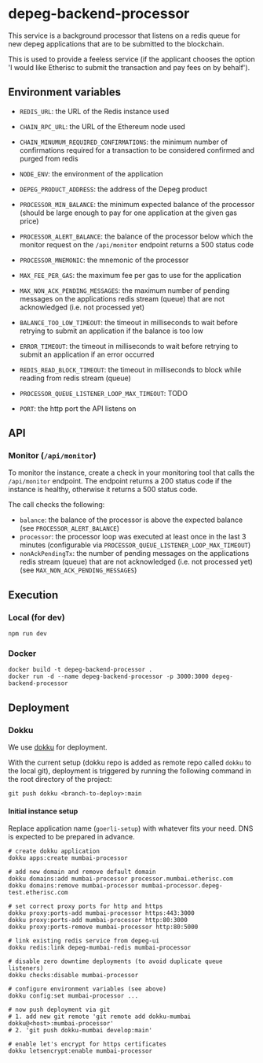 # depeg-backend-processor

This service is a background processor that listens on a redis queue for new depeg applications that are to be submitted to the blockchain. 

This is used to provide a feeless service (if the applicant chooses the option 'I would like Etherisc to submit the transaction and pay fees on by behalf').


## Environment variables

- `REDIS_URL`: the URL of the Redis instance used
- `CHAIN_RPC_URL`: the URL of the Ethereum node used
- `CHAIN_MINUMUM_REQUIRED_CONFIRMATIONS`: the minimum number of confirmations required for a transaction to be considered confirmed and purged from redis
- `NODE_ENV`: the environment of the application 

- `DEPEG_PRODUCT_ADDRESS`: the address of the Depeg product
- `PROCESSOR_MIN_BALANCE`: the minimum expected balance of the processor (should be large enough to pay for one application at the given gas price)
- `PROCESSOR_ALERT_BALANCE`: the balance of the processor below which the monitor request on the `/api/monitor` endpoint returns a 500 status code
- `PROCESSOR_MNEMONIC`: the mnemonic of the processor
- `MAX_FEE_PER_GAS`: the maximum fee per gas to use for the application
- `MAX_NON_ACK_PENDING_MESSAGES`: the maximum number of pending messages on the applications redis stream (queue) that are not acknowledged (i.e. not processed yet)

- `BALANCE_TOO_LOW_TIMEOUT`: the timeout in milliseconds to wait before retrying to submit an application if the balance is too low
- `ERROR_TIMEOUT`: the timeout in milliseconds to wait before retrying to submit an application if an error occurred
- `REDIS_READ_BLOCK_TIMEOUT`: the timeout in milliseconds to block while reading from redis stream (queue)
- `PROCESSOR_QUEUE_LISTENER_LOOP_MAX_TIMEOUT`: TODO
- `PORT`: the http port the API listens on

## API

### Monitor (`/api/monitor`)

To monitor the instance, create a check in your monitoring tool that calls the `/api/monitor` endpoint. The endpoint returns a 200 status code if the instance is healthy, otherwise it returns a 500 status code.

The call checks the following:
- `balance`: the balance of the processor is above the expected balance (see `PROCESSOR_ALERT_BALANCE`)
- `processor`: the processor loop was executed at least once in the last 3 minutes (configurable via `PROCESSOR_QUEUE_LISTENER_LOOP_MAX_TIMEOUT`)
- `nonAckPendingTx`: the number of pending messages on the applications redis stream (queue) that are not acknowledged (i.e. not processed yet) (see `MAX_NON_ACK_PENDING_MESSAGES`)

## Execution

### Local (for dev)

`npm run dev`

### Docker

```
docker build -t depeg-backend-processor .
docker run -d --name depeg-backend-processor -p 3000:3000 depeg-backend-processor
```


## Deployment

### Dokku

We use [dokku](https://dokku.com/) for deployment. 

With the current setup (dokku repo is added as remote repo called `dokku` to the local git), deployment is triggered by running the following command in the root directory of the project:

```
git push dokku <branch-to-deploy>:main
```

#### Initial instance setup

Replace application name (`goerli-setup`) with whatever fits your need. DNS is expected to be prepared in advance.


```
# create dokku application 
dokku apps:create mumbai-processor

# add new domain and remove default domain
dokku domains:add mumbai-processor processor.mumbai.etherisc.com
dokku domains:remove mumbai-processor mumbai-processor.depeg-test.etherisc.com

# set correct proxy ports for http and https
dokku proxy:ports-add mumbai-processor https:443:3000
dokku proxy:ports-add mumbai-processor http:80:3000
dokku proxy:ports-remove mumbai-processor http:80:5000

# link existing redis service from depeg-ui
dokku redis:link depeg-mumbai-redis mumbai-processor

# disable zero downtime deployments (to avoid duplicate queue listeners)
dokku checks:disable mumbai-processor

# configure environment variables (see above)
dokku config:set mumbai-processor ...

# now push deployment via git 
# 1. add new git remote 'git remote add dokku-mumbai dokku@<host>:mumbai-processor'
# 2. 'git push dokku-mumbai develop:main'

# enable let's encrypt for https certificates
dokku letsencrypt:enable mumbai-processor
```
